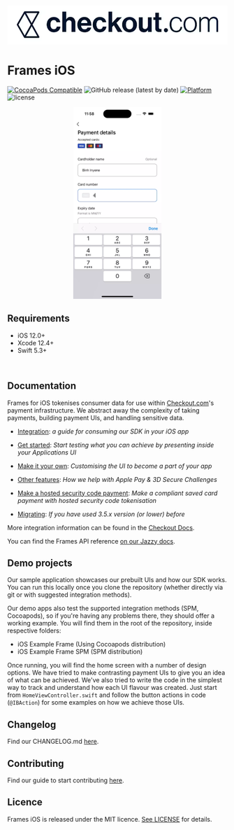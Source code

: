 ![Checkout.com](https://github.com/checkout/frames-ios/blob/main/.github/media/checkout-logo.png)

# Frames iOS
[![CocoaPods Compatible](https://img.shields.io/cocoapods/v/Frames.svg)](https://img.shields.io/cocoapods/v/Frames)
![GitHub release (latest by date)](https://img.shields.io/github/v/release/checkout/frames-ios?label=spm)
[![Platform](https://img.shields.io/cocoapods/p/Frames.svg?style=flat)]()
![license](https://img.shields.io/github/license/checkout/frames-ios.svg)

<div align="center">
    <img width=40% src="https://github.com/checkout/frames-ios/blob/main/.github/media/demo-frames-ios.webp?raw=true">
</div>

## Requirements

- iOS 12.0+
- Xcode 12.4+
- Swift 5.3+

 
## Documentation

Frames for iOS tokenises consumer data for use within [Checkout.com](https://www.checkout.com)'s payment infrastructure. We abstract away the complexity of taking payments, building payment UIs, and handling sensitive data.

- [Integration](https://github.com/checkout/frames-ios/blob/main/.github/partial-readmes/Integration.md): _a guide for consuming our SDK in your iOS app_

- [Get started](https://github.com/checkout/frames-ios/blob/main/.github/partial-readmes/GetStarted.md): _Start testing what you can achieve by presenting inside your Applications UI_ 

- [Make it your own](https://github.com/checkout/frames-ios/blob/main/.github/partial-readmes/MakeItYourOwn.md): _Customising the UI to become a part of your app_

- [Other features](https://github.com/checkout/frames-ios/blob/main/.github/partial-readmes/OtherFeatures.md): _How we help with Apple Pay & 3D Secure Challenges_

- [Make a hosted security code payment](https://github.com/checkout/frames-ios/blob/main/.github/partial-readmes/SecurityCodeComponent.md): _Make a compliant saved card payment with hosted security code tokenisation_

- [Migrating](https://github.com/checkout/frames-ios/blob/main/.github/partial-readmes/Migration.md): _If you have used 3.5.x version (or lower) before_


More integration information can be found in the [Checkout Docs](https://docs.checkout.com/integrate/sdks/ios-sdk).
   
You can find the Frames API reference [on our Jazzy docs](https://checkout.github.io/frames-ios/index.html).

## Demo projects

Our sample application showcases our prebuilt UIs and how our SDK works. You can run this locally once you clone the repository (whether directly via git or with suggested integration methods).

Our demo apps also test the supported integration methods (SPM, Cocoapods), so if you're having any problems there, they should offer a working example. You will find them in the root of the repository, inside respective folders:
- iOS Example Frame (Using Cocoapods distribution)
- iOS Example Frame SPM (SPM distribution)

Once running, you will find the home screen with a number of design options. We have tried to make contrasting payment UIs to give you an idea of what can be achieved. We've also tried to write the code in the simplest way to track and understand how each UI flavour was created. Just start from `HomeViewController.swift` and follow the button actions in code (`@IBAction`) for some examples on how we achieve those UIs.
 
## Changelog

Find our CHANGELOG.md [here](https://github.com/checkout/frames-ios/blob/main/.github/CHANGELOG.md).

## Contributing

Find our guide to start contributing [here](https://github.com/checkout/frames-ios/blob/main/.github/CONTRIBUTING.md).

## Licence

Frames iOS is released under the MIT licence. [See LICENSE](https://github.com/checkout/frames-ios/blob/main/LICENSE) for details.
